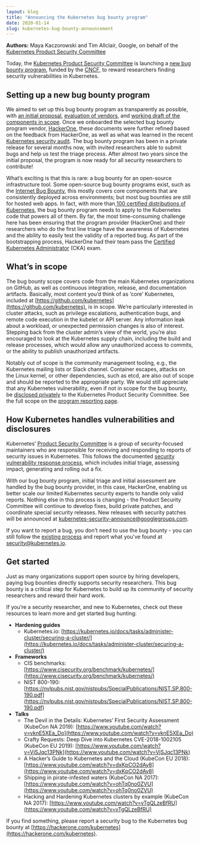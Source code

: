 ```yaml
---
layout: blog
title: "Announcing the Kubernetes bug bounty program"
date: 2020-01-14
slug: kubernetes-bug-bounty-announcement
---
```


**Authors:** Maya Kaczorowski and Tim Allclair, Google, on behalf of the [Kubernetes Product Security Committee](https://github.com/kubernetes/community/tree/master/committee-product-security)


Today, the [Kubernetes Product Security Committee](https://github.com/kubernetes/community/tree/master/committee-product-security) is launching a [new bug bounty program](https://hackerone.com/kubernetes), funded by the [CNCF](https://www.cncf.io/), to reward researchers finding security vulnerabilities in Kubernetes.

## Setting up a new bug bounty program

We aimed to set up this bug bounty program as transparently as possible, with [an initial proposal](https://docs.google.com/document/d/1dvlQsOGODhY3blKpjTg6UXzRdPzv5y8V55RD_Pbo7ag/edit#heading=h.7t1efwpev42p), [evaluation of vendors](https://github.com/kubernetes/kubernetes/issues/73079), and [working draft of the components in scope](https://github.com/kubernetes/community/blob/master/contributors/guide/bug-bounty.md). Once we onboarded the selected bug bounty program vendor, [HackerOne](https://www.hackerone.com/), these documents were further refined based on the feedback from HackerOne, as well as what was learned in the recent [Kubernetes security audit](https://github.com/kubernetes/community/blob/master/wg-security-audit/findings/Kubernetes%20Final%20Report.pdf). The bug bounty program has been in a private release for several months now, with invited researchers able to submit bugs and help us test the triage process. After almost two years since the initial proposal, the program is now ready for all security researchers to contribute!

What’s exciting is that this is rare: a bug bounty for an open-source infrastructure tool. Some open-source bug bounty programs exist, such as the [Internet Bug Bounty](https://internetbugbounty.org/), this mostly covers core components that are consistently deployed across environments; but most bug bounties are still for hosted web apps. In fact, with more than[ 100 certified distributions of Kubernetes](https://www.cncf.io/certification/kcsp/), the bug bounty program needs to apply to the Kubernetes code that powers all of them. By far, the most time-consuming challenge here has been ensuring that the program provider (HackerOne) and their researchers who do the first line triage have the awareness of Kubernetes and the ability to easily test the validity of a reported bug. As part of the bootstrapping process, HackerOne had their team pass the [Certified Kubernetes Administrator](https://www.cncf.io/certification/cka/) (CKA) exam.

## What’s in scope

The bug bounty scope covers code from the main Kubernetes organizations on GitHub, as well as continuous integration, release, and documentation artifacts. Basically, most content you’d think of as ‘core’ Kubernetes, included at [https://github.com/kubernetes](https://github.com/kubernetes), is in scope. We’re particularly interested in cluster attacks, such as privilege escalations, authentication bugs, and remote code execution in the kubelet or API server. Any information leak about a workload, or unexpected permission changes is also of interest. Stepping back from the cluster admin’s view of the world, you’re also encouraged to look at the Kubernetes supply chain, including the build and release processes, which would allow any unauthorized access to commits, or the ability to publish unauthorized artifacts.

Notably out of scope is the community management tooling, e.g., the Kubernetes mailing lists or Slack channel. Container escapes, attacks on the Linux kernel, or other dependencies, such as etcd, are also out of scope and should be reported to the appropriate party. We would still appreciate that any Kubernetes vulnerability, even if not in scope for the bug bounty, be [disclosed privately](https://kubernetes.io/docs/reference/issues-security/security/#report-a-vulnerability) to the Kubernetes Product Security Committee. See the full scope on the [program reporting page](https://hackerone.com/kubernetes).

## How Kubernetes handles vulnerabilities and disclosures

Kubernetes’ [Product Security Committee](https://github.com/kubernetes/community/tree/master/committee-product-security) is a group of security-focused maintainers who are responsible for receiving and responding to reports of security issues in Kubernetes. This follows the documented [security vulnerability response process](https://kubernetes.io/docs/reference/issues-security/security/), which includes initial triage, assessing impact, generating and rolling out a fix.

With our bug bounty program, initial triage and initial assessment are handled by the bug bounty provider, in this case, HackerOne, enabling us better scale our limited Kubernetes security experts to handle only valid reports. Nothing else in this process is changing - the Product Security Committee will continue to develop fixes, build private patches, and coordinate special security releases. New releases with security patches will be announced at [kubernetes-security-announce@googlegroups.com](https://groups.google.com/forum/#!forum/kubernetes-security-announce).

If you want to report a bug, you don’t need to use the bug bounty - you can still follow the [existing process](https://kubernetes.io/docs/reference/issues-security/security/#report-a-vulnerability) and report what you’ve found at [security@kubernetes.io](mailto:security@kubernetes.io).

## Get started

Just as many organizations support open source by hiring developers, paying bug bounties directly supports security researchers. This bug bounty is a critical step for Kubernetes to build up its community of security researchers and reward their hard work.

If you’re a security researcher, and new to Kubernetes, check out these resources to learn more and get started bug hunting:



*   **Hardening guides**
    *   Kubernetes.io: [https://kubernetes.io/docs/tasks/administer-cluster/securing-a-cluster/](https://kubernetes.io/docs/tasks/administer-cluster/securing-a-cluster/)
*   **Frameworks**
    *   CIS benchmarks: [https://www.cisecurity.org/benchmark/kubernetes/](https://www.cisecurity.org/benchmark/kubernetes/)
    *   NIST 800-190: [https://nvlpubs.nist.gov/nistpubs/SpecialPublications/NIST.SP.800-190.pdf](https://nvlpubs.nist.gov/nistpubs/SpecialPublications/NIST.SP.800-190.pdf)
*   **Talks**
    *   The Devil in the Details: Kubernetes’ First Security Assessment (KubeCon NA 2019): [https://www.youtube.com/watch?v=vknE5XEa_Do](https://www.youtube.com/watch?v=vknE5XEa_Do)
    *   Crafty Requests: Deep Dive into Kubernetes CVE-2018-1002105 (KubeCon EU 2019): [https://www.youtube.com/watch?v=VjSJqc13PNk](https://www.youtube.com/watch?v=VjSJqc13PNk)
    *   A Hacker’s Guide to Kubernetes and the Cloud (KubeCon EU 2018): [https://www.youtube.com/watch?v=dxKpCO2dAy8](https://www.youtube.com/watch?v=dxKpCO2dAy8)
    *   Shipping in pirate-infested waters (KubeCon NA 2017): [https://www.youtube.com/watch?v=ohTq0no0ZVU](https://www.youtube.com/watch?v=ohTq0no0ZVU)
    *   Hacking and Hardening Kubernetes clusters by example (KubeCon NA 2017): [https://www.youtube.com/watch?v=vTgQLzeBfRU](https://www.youtube.com/watch?v=vTgQLzeBfRU)

If you find something, please report a security bug to the Kubernetes bug bounty at [https://hackerone.com/kubernetes](https://hackerone.com/kubernetes).


<!-- Docs to Markdown version 1.0β17 -->
